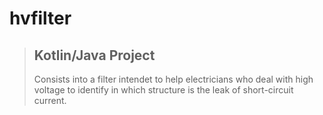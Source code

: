 # hvfilter
> Kotlin/Java Project
> --------------------
> Consists into a filter intendet to help electricians who deal with high voltage to identify in which structure is the leak of short-circuit current.
